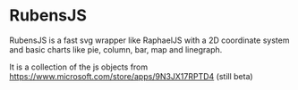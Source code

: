# RubensJS

RubensJS is a fast svg wrapper like RaphaelJS with a 2D coordinate system and basic charts like pie, column, bar, map and linegraph.

It is a collection of the js objects from https://www.microsoft.com/store/apps/9N3JX17RPTD4 (still beta)
